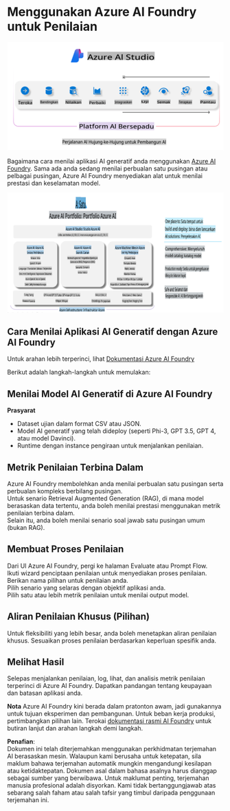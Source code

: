 # **Menggunakan Azure AI Foundry untuk Penilaian**

![aistudo](../../../../../translated_images/AIFoundry.61da8c74bccc0241ce9a4cb53a170912245871de9235043afcb796ccbc076fdc.ms.png)

Bagaimana cara menilai aplikasi AI generatif anda menggunakan [Azure AI Foundry](https://ai.azure.com?WT.mc_id=aiml-138114-kinfeylo). Sama ada anda sedang menilai perbualan satu pusingan atau pelbagai pusingan, Azure AI Foundry menyediakan alat untuk menilai prestasi dan keselamatan model.

![aistudo](../../../../../translated_images/AIPortfolio.5aaa2b25e9157624a4542fe041d66a96a1c1ec6007e4e5aadd926c6ec8ce18b3.ms.png)

## Cara Menilai Aplikasi AI Generatif dengan Azure AI Foundry
Untuk arahan lebih terperinci, lihat [Dokumentasi Azure AI Foundry](https://learn.microsoft.com/azure/ai-studio/how-to/evaluate-generative-ai-app?WT.mc_id=aiml-138114-kinfeylo)

Berikut adalah langkah-langkah untuk memulakan:

## Menilai Model AI Generatif di Azure AI Foundry

**Prasyarat**

- Dataset ujian dalam format CSV atau JSON.
- Model AI generatif yang telah dideploy (seperti Phi-3, GPT 3.5, GPT 4, atau model Davinci).
- Runtime dengan instance pengiraan untuk menjalankan penilaian.

## Metrik Penilaian Terbina Dalam

Azure AI Foundry membolehkan anda menilai perbualan satu pusingan serta perbualan kompleks berbilang pusingan.  
Untuk senario Retrieval Augmented Generation (RAG), di mana model berasaskan data tertentu, anda boleh menilai prestasi menggunakan metrik penilaian terbina dalam.  
Selain itu, anda boleh menilai senario soal jawab satu pusingan umum (bukan RAG).

## Membuat Proses Penilaian

Dari UI Azure AI Foundry, pergi ke halaman Evaluate atau Prompt Flow.  
Ikuti wizard penciptaan penilaian untuk menyediakan proses penilaian. Berikan nama pilihan untuk penilaian anda.  
Pilih senario yang selaras dengan objektif aplikasi anda.  
Pilih satu atau lebih metrik penilaian untuk menilai output model.

## Aliran Penilaian Khusus (Pilihan)

Untuk fleksibiliti yang lebih besar, anda boleh menetapkan aliran penilaian khusus. Sesuaikan proses penilaian berdasarkan keperluan spesifik anda.

## Melihat Hasil

Selepas menjalankan penilaian, log, lihat, dan analisis metrik penilaian terperinci di Azure AI Foundry. Dapatkan pandangan tentang keupayaan dan batasan aplikasi anda.

**Nota** Azure AI Foundry kini berada dalam pratonton awam, jadi gunakannya untuk tujuan eksperimen dan pembangunan. Untuk beban kerja produksi, pertimbangkan pilihan lain. Terokai [dokumentasi rasmi AI Foundry](https://learn.microsoft.com/azure/ai-studio/?WT.mc_id=aiml-138114-kinfeylo) untuk butiran lanjut dan arahan langkah demi langkah.

**Penafian**:  
Dokumen ini telah diterjemahkan menggunakan perkhidmatan terjemahan AI berasaskan mesin. Walaupun kami berusaha untuk ketepatan, sila maklum bahawa terjemahan automatik mungkin mengandungi kesilapan atau ketidaktepatan. Dokumen asal dalam bahasa asalnya harus dianggap sebagai sumber yang berwibawa. Untuk maklumat penting, terjemahan manusia profesional adalah disyorkan. Kami tidak bertanggungjawab atas sebarang salah faham atau salah tafsir yang timbul daripada penggunaan terjemahan ini.